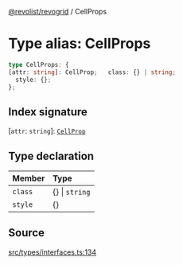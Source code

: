 [@revolist/revogrid](README.md) / CellProps

# Type alias: CellProps

```ts
type CellProps: {
[attr: string]: CellProp;   class: {} | string;
  style: {};
};
```

## Index signature

 \[`attr`: `string`\]: [`CellProp`](Type.CellProp.md)

## Type declaration

| Member | Type |
| :------ | :------ |
| `class` | \{\} \| `string` |
| `style` | \{\} |

## Source

[src/types/interfaces.ts:134](https://github.com/revolist/revogrid/blob/ace6403c43f42f0eb026a7e73c0ae179d3a4c66f/src/types/interfaces.ts#L134)
